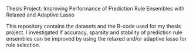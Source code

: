 Thesis Project: Improving Performance of Prediction Rule Ensembles with Relaxed and Adaptive Lasso

This repository contains the datasets and the R-code used for my thesis project. I investigated if accuracy, sparsity and stability of prediction rule ensembles can be improved by using the relaxed and/or adaptive lasso for rule selection.
